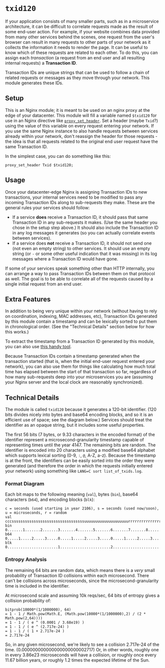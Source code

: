 # ``txid120``

If your application consists of many smaller parts, such as in a microservice architecture, it can be difficult to correlate requests made as the result of some end-user action.  For example, if your website combines data provided from many other services behind the scenes, one request from the user's browser can result in many requests to other parts of your network as it collects the information it needs to render the page.  It can be useful to know which of these requests are related to each other.  To do this, you can assign each _transaction_ (a request from an end user and all resulting internal requests) a __Transaction ID__.

Transaction IDs are unique strings that can be used to follow a chain of related requests or messages as they move through your network. This module generates these IDs.

## Setup

This is an Nginx module; it is meant to be used on an nginx proxy at the edge of your datacenter.  This module will fill a variable named ``$txid120`` for use in an Nginx directive like [``proxy_set_header``](http://nginx.org/en/docs/http/ngx_http_proxy_module.html#proxy_set_header). Set a header (maybe ``Txid``?) using the value of this variable on every request entering your network.  If you use the same Nginx instance to also handle requests between services already within your network, don't reassign the header for those requests - the idea is that all requests related to the original end user request have the same Transaction ID.

In the simplest case, you can do something like this:

```
proxy_set_header Txid $txid120;
```

## Usage

Once your datacenter-edge Nginx is assigning Transaction IDs to new transactions, your internal services need to be modified to pass any incoming Transaction IDs along to sub-requests they make.  These are the general rules your services should follow:

* If a service **does** receive a Transaction ID, it should pass that same Transaction ID in any sub-requests it makes. (Use the same header you chose in the setup step above.)  It should also include the Transaction ID in any log messages it generates (so you can actually correlate events between services).
* If a service does **not** receive a Transaction ID, it should not send one (not even an empty string) to other services. It should use an empty string (or ``-`` or some other useful indication that it was missing) in its log messages where a Transaction ID would have gone.

If some of your services speak something other than HTTP internally, you can arrange a way to pass Transaction IDs between them on that protocol as well.  The goal is to be able to correlate all of the requests caused by a single initial request from an end user.

## Extra Features

In addition to being very unique within your network (without having to rely on coordination, indexing, MAC addresses, etc), Transaction IDs generated by this module contain a timestamp and can be lexically sorted to put them in chronological order. (See the "Technical Details" section below for how this works.)

To extract the timestamp from a Transaction ID generated by this module, you can also use [this handy tool](http://synacor.github.io/nginx-module-txid120/).

Because Transaction IDs contain a timestamp generated when the transaction started (that is, when the initial end-user request entered your network), you can also use them for things like calculating how much total time has elapsed between the start of that transaction so far, regardless of how many sub-requests deep into your microservices you are (assuming your Nginx server and the local clock are reasonably synchronized).

## Technical Details

The module is called ``txid120`` because it generates a 120-bit identifier.  (120 bits divides nicely into bytes and base64 encoding blocks, and so it is an efficient use of space; see the diagram below.) Services should treat the identifier as an opaque string, but it includes some useful properties.

The first 56 bits (7 bytes, or 9.33 characters in the encoded format) of the identifier represent a microsecond-granularity timestamp capable of representing times until the year 4147. The remaining bits are random. The identifier is encoded into 20 characters using a modified base64 alphabet which supports lexical sorting (0-9, ``:``, ``@``, A-Z, a-z).  Because the timestamp is at the front, the identifiers can be easily sorted into the order they were generated (and therefore the order in which the requests initially entered your network) using something like ``LANG=C sort list_of_txids.log``.

### Format Diagram

Each bit maps to the following meaning (``val``), bytes (``bin``), base64 characters (``b64``), and encoding blocks (``blk``):

```
c = seconds (used starting in year 2106), s = seconds (used now/soon), u = microseconds, r = random
val cccsssssssssssssssssssssssssssssssssuuuuuuuuuuuuuuuuuuuurrrrrrrrrrrrrrrrrrrrrrrrrrrrrrrrrrrrrrrrrrrrrrrrrrrrrrrrrrrrrrrr
bin 0.......1.......2.......3.......4.......5.......6.......7.......8.......9.......0.......1.......2.......3.......4.......
b64 0.....1.....2.....3.....0.....1.....2.....3.....0.....1.....2.....3.....0.....1.....2.....3.....0.....1.....2.....3.....
blk 0.......................1.......................2.......................3.......................4.......................
```

### Entropy Analysis

The remaining 64 bits are random data, which means there is a _very_ small probability of Transaction ID collisions within each microsecond. There can't be collisions across microseconds, since the microsecond-granularity time is included in the identifier.

At microsecond scale and assuming 10k reqs/sec, 64 bits of entropy gives a collision probability of:

```
bitprob(10000*(1/1000000), 64)
= 1 - 1 / Math.pow(Math.E, (Math.pow(10000*(1/1000000),2) / (2 * Math.pow(2,64))))
= 1 - 1 / ( e ^ (0.0001 / 3.68e19) )
= 1 - 1 / ( e ^ (2.717e-24) )
= 1 - 1 / ( 1 + 2.717e-24 )
= 2.717e-24
```

So, in any given microsecond, we're likely to see a collision 2.717e-24 of the time. (0.000000000000000000000002717) Or, in other words, roughly one in every 3.86e23 microseconds will have a collision, or roughly once every 11.67 billion years, or roughly 1.2 times the expected lifetime of the Sun.
